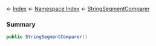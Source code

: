 ← [Index](Api-Index) ← [Namespace Index](Namespace-Index) ← [StringSegmentComparer](VRage.Game.ModAPI.Ingame.Utilities.StringSegmentComparer)

### Summary

```csharp
public StringSegmentComparer()
```

